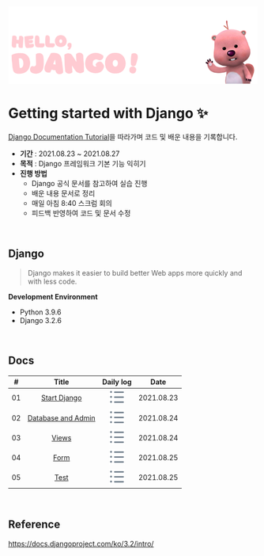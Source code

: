 ![](assets/loopy.png)

# Getting started with Django ✨



[Django Documentation Tutorial](https://docs.djangoproject.com/ko/3.2/intro/)을 따라가며 코드 및 배운 내용을 기록합니다.

- **기간** : 2021.08.23 ~ 2021.08.27
- **목적** : Django 프레임워크 기본 기능 익히기
- **진행 방법**
  - Django 공식 문서를 참고하여 실습 진행
  - 배운 내용 문서로 정리
  - 매일 아침 8:40 스크럼 회의
  - 피드백 반영하여 코드 및 문서 수정

<br>

## Django
> Django makes it easier to build better Web apps more quickly and with less code.



**Development Environment**
- Python 3.9.6
- Django 3.2.6

<br>

## Docs

|  #   |                        Title                        |                          Daily log                           |    Date    |
| :--: | :-------------------------------------------------: | :----------------------------------------------------------: | :--------: |
|  01  |       [Start Django](docs/01-start_django.md)      | [![](assets/ul.svg)](https://github.com/hing9u/django-tutorial/discussions/12) | 2021.08.23 |
|  02  | [Database and Admin](docs/02-database_and_admin.md) | [![](assets/ul.svg)](https://github.com/hing9u/django-tutorial/discussions/22) | 2021.08.24 |
|  03  |              [Views](docs/03-views.md)             | [![](assets/ul.svg)](https://github.com/hing9u/django-tutorial/discussions/22) | 2021.08.24 |
|  04  |                [Form](docs/04-form.md)             | [![](assets/ul.svg)](https://github.com/hing9u/django-tutorial/discussions/32) | 2021.08.25 |
|  05  |                [Test](docs/05-test.md)             | [![](assets/ul.svg)](https://github.com/hing9u/django-tutorial/discussions/32) | 2021.08.25 |



<br>



## Reference

https://docs.djangoproject.com/ko/3.2/intro/
